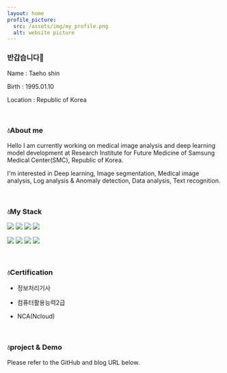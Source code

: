 ```yaml
---
layout: home
profile_picture:
  src: /assets/img/my_profile.png
  alt: website picture
---
```


### 반갑습니다👀

Name : Taeho shin

Birth : 1995.01.10

Location : Republic of Korea

&nbsp;
&nbsp;
&nbsp;

### 💧About me
Hello
I am currently working on medical image analysis and deep learning model development at Research Institute for Future Medicine of Samsung Medical Center(SMC), Republic of Korea.

I'm interested in Deep learning, Image segmentation, Medical image analysis, Log analysis & Anomaly detection, Data analysis, Text recognition.

&nbsp;
&nbsp;
&nbsp;

### 💧My Stack

<img src="https://img.shields.io/badge/Python-3766AB?style=flat-square&logo=Python&logoColor=white"/> <img src="https://img.shields.io/badge/TensorFlow-FF6F00?style=flat-square&logo=TensorFlow&logoColor=white"/> <img src="https://img.shields.io/badge/Pandas-150458?style=flat-square&logo=Pandas&logoColor=white"/> <img src="https://img.shields.io/badge/PyTorch-EE4C2C?style=flat-square&logo=PyTorch&logoColor=white"/>

<img src="https://img.shields.io/badge/OpenCV-5C3EE8?&style=flat-square&logo=OpenCV&logoColor=white"/> <img src="https://img.shields.io/badge/Ncloud-03C75A?&style=flat-square&logo=Naver&logoColor=white"/> <img src="https://img.shields.io/badge/C%2B%2B-00599C?&style=flat-square&logo=Cplusplus&logoColor=white"/> <img src="https://img.shields.io/badge/JavaScript-F7DF1E?&style=flat-square&logo=JavaScript&logoColor=white"/> 

&nbsp;
&nbsp;
&nbsp;

### 💧Certification

- 정보처리기사

- 컴퓨터활용능력2급

- NCA(Ncloud)

&nbsp;
&nbsp;
&nbsp;

### 💧project & Demo

Please refer to the GitHub and blog URL below.
